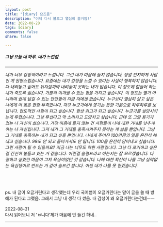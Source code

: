 ```yaml
---
layout: post
title: "[diary] 요즈음"
description: "이제 다시 블로그 열심히 쓸거임!"
date: 2022-08-28
tags: [diary]
comments: false
share: false

---
```


<h5> 그냥 오늘 내 하루. 내가 느낀점. </h5>

--- 

*내가 너무 감정적이라고 느낍니다. 
그런 내가 마음에 들지 않습니다. 
정말 진지하게 사람인 게 원망스럽습니다. 
요즘에는 내가 감정을 느낄 수 있다는 사실이 행복하지 않습니다. 
다 내려놓고 싶어도 뒤쳐질까봐 내려놓지 못하는 내가 밉습니다. 
이 정도에 힘들어 하는 내가 죽도록 싫습니다. 
가뿐히 이겨낼 수 있는 힘을 가지고 싶습니다. 
이 정도는 별거 아니라며 쉽게 넘길 수 있는 단단함이 지금 저에겐 없습니다. 
누구보다 열심히 살고 싶은 나에게 이 몸은 한참 부족합니다. 
자꾸 누군가에게 쫓기는 듯한 기분으로 하루하루를 보냅니다. 
압도적인 사람이 되고 싶습니다. 
항상 최고가 되고 싶습니다. 
누군가를 실망시키는게 두렵습니다. 
그냥 무섭다고 막 소리치고 도망치고 싶습니다. 
근데 또 그럴 용기가 없는 나 자신이 싫습니다. 
가장 마음에 들지 않는 건 사람들이 나에 대한 기대를 낮추게 하는 나 자신입니다. 
그저 내가 그 기대를 충족시켜주지 못하는 게 싫을 뿐입니다. 
그냥 그 기대를 충족하는 내가 되고 싶을 뿐입니다. 
나에게 주어진 100만큼의 일을 온전히 해내고 싶습니다. 
99도 안 되고 돌아가서도 안 됩니다. 
100을 온전히 담아내고 싶습니다. 
그런 사람이 될 수 있을까요? 
지금 나는 너무도 약한 사람입니다. 
그냥 다 포기하고 싶은 걸 간신히 붙들고 있는 거 같습니다. 
이런걸 슬럼프라고 하는지는 잘 모르겠습니다. 
다 잘하고 싶었던 마음이 그저 욕심이었던 것 같습니다. 
나에 대한 확신이 나를 그냥 실력없는 욕심쟁이로 만드는 거 같아 슬프긴 합니다. 
이젠 내가 나를 못 믿겠습니다.*
<br>
<br>
<br>
<br>
<br>
ps. 내 글이 오글거린다고 생각했는데 우리 국어쌤이 오글거린다는 말이 글을 쓸 때 방해가 된다고 그랬음. 그래서 그냥 내 생각 다 썼음. 내 감성이 왜 오글거린다는건데ㅡㅡ
<br>
<br>
2022-08-31<br>
다시 읽어보니 저 'ㅂ니다'체가 마음에 안 들긴 하네..

--- 
